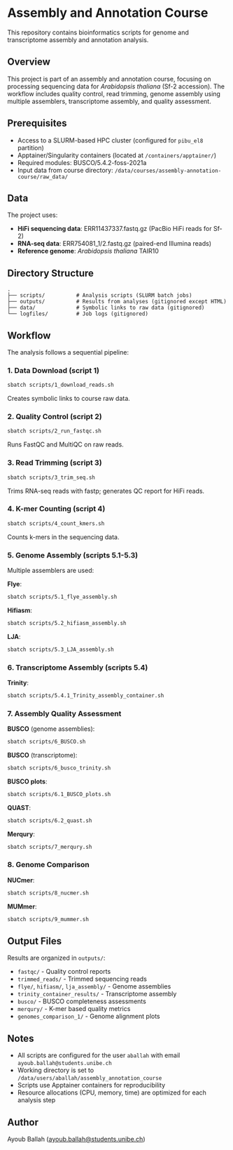 # Assembly and Annotation Course

This repository contains bioinformatics scripts for genome and transcriptome assembly and annotation analysis.

## Overview

This project is part of an assembly and annotation course, focusing on processing sequencing data for *Arabidopsis thaliana* (Sf-2 accession). The workflow includes quality control, read trimming, genome assembly using multiple assemblers, transcriptome assembly, and quality assessment.

## Prerequisites

- Access to a SLURM-based HPC cluster (configured for `pibu_el8` partition)
- Apptainer/Singularity containers (located at `/containers/apptainer/`)
- Required modules: BUSCO/5.4.2-foss-2021a
- Input data from course directory: `/data/courses/assembly-annotation-course/raw_data/`

## Data

The project uses:
- **HiFi sequencing data**: ERR11437337.fastq.gz (PacBio HiFi reads for Sf-2)
- **RNA-seq data**: ERR754081_1/2.fastq.gz (paired-end Illumina reads)
- **Reference genome**: *Arabidopsis thaliana* TAIR10

## Directory Structure

```
.
├── scripts/          # Analysis scripts (SLURM batch jobs)
├── outputs/          # Results from analyses (gitignored except HTML)
├── data/             # Symbolic links to raw data (gitignored)
└── logfiles/         # Job logs (gitignored)
```

## Workflow

The analysis follows a sequential pipeline:

### 1. Data Download (script 1)
```bash
sbatch scripts/1_download_reads.sh
```
Creates symbolic links to course raw data.

### 2. Quality Control (script 2)
```bash
sbatch scripts/2_run_fastqc.sh
```
Runs FastQC and MultiQC on raw reads.

### 3. Read Trimming (script 3)
```bash
sbatch scripts/3_trim_seq.sh
```
Trims RNA-seq reads with fastp; generates QC report for HiFi reads.

### 4. K-mer Counting (script 4)
```bash
sbatch scripts/4_count_kmers.sh
```
Counts k-mers in the sequencing data.

### 5. Genome Assembly (scripts 5.1-5.3)
Multiple assemblers are used:

**Flye**:
```bash
sbatch scripts/5.1_flye_assembly.sh
```

**Hifiasm**:
```bash
sbatch scripts/5.2_hifiasm_assembly.sh
```

**LJA**:
```bash
sbatch scripts/5.3_LJA_assembly.sh
```

### 6. Transcriptome Assembly (scripts 5.4)
**Trinity**:
```bash
sbatch scripts/5.4.1_Trinity_assembly_container.sh
```

### 7. Assembly Quality Assessment

**BUSCO** (genome assemblies):
```bash
sbatch scripts/6_BUSCO.sh
```

**BUSCO** (transcriptome):
```bash
sbatch scripts/6_busco_trinity.sh
```

**BUSCO plots**:
```bash
sbatch scripts/6.1_BUSCO_plots.sh
```

**QUAST**:
```bash
sbatch scripts/6.2_quast.sh
```

**Merqury**:
```bash
sbatch scripts/7_merqury.sh
```

### 8. Genome Comparison

**NUCmer**:
```bash
sbatch scripts/8_nucmer.sh
```

**MUMmer**:
```bash
sbatch scripts/9_mummer.sh
```

## Output Files

Results are organized in `outputs/`:
- `fastqc/` - Quality control reports
- `trimmed_reads/` - Trimmed sequencing reads
- `flye/`, `hifiasm/`, `lja_assembly/` - Genome assemblies
- `trinity_container_results/` - Transcriptome assembly
- `busco/` - BUSCO completeness assessments
- `merqury/` - K-mer based quality metrics
- `genomes_comparison_1/` - Genome alignment plots

## Notes

- All scripts are configured for the user `aballah` with email `ayoub.ballah@students.unibe.ch`
- Working directory is set to `/data/users/aballah/assembly_annotation_course`
- Scripts use Apptainer containers for reproducibility
- Resource allocations (CPU, memory, time) are optimized for each analysis step

## Author

Ayoub Ballah (ayoub.ballah@students.unibe.ch)
